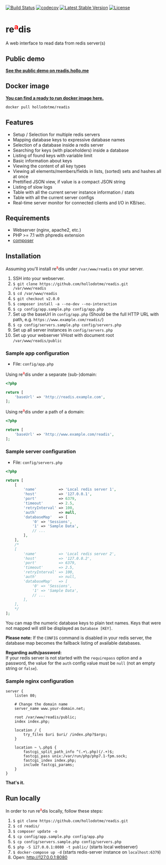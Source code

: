 [![Build Status](https://travis-ci.org/hollodotme/readis.svg?branch=master)](https://travis-ci.org/hollodotme/readis)
[![codecov](https://codecov.io/gh/hollodotme/readis/branch/master/graph/badge.svg)](https://codecov.io/gh/hollodotme/readis)
[![Latest Stable Version](https://poser.pugx.org/hollodotme/readis/v/stable)](https://packagist.org/packages/hollodotme/readis) 
[![License](https://poser.pugx.org/hollodotme/readis/license)](https://packagist.org/packages/hollodotme/readis)

# re<sup style="color: #ff0000;">a</sup>dis

A web interface to read data from redis server(s)

## Public demo

**[See the public demo on readis.hollo.me](https://readis.hollo.me)**

## Docker image

**[You can find a ready to run docker image here.](https://hub.docker.com/r/hollodotme/readis/)**

```bash
docker pull hollodotme/readis
```

## Features

 * Setup / Selection for multiple redis servers
 * Mapping database keys to expressive database names
 * Selection of a database inside a redis server
 * Searching for keys (with placeholders) inside a database
 * Listing of found keys with variable limit
 * Basic information about keys
 * Viewing the content of all key types
 * Viewing all elements/members/fields in lists, (sorted) sets and hashes all at once
 * Prettified JSON view, if value is a compact JSON string
 * Listing of slow logs
 * Table with all the current server instance information / stats
 * Table with all the current server configs
 * Real-time server monitor for connected clients and I/O in KB/sec.

## Requirements

 * Webserver (nginx, apache2, etc.)
 * PHP >= 7.1 with phpredis extension
 * [composer](https://getcomposer.org)

## Installation

Assuming you'll install re<sup style="color: #ff0000;">a</sup>dis under `/var/www/readis` on your server.

1. SSH into your webserver.
2. `$ git clone https://github.com/hollodotme/readis.git /var/www/readis`
3. `$ cd /var/www/readis`
4. `$ git checkout v2.0.0`
6. `$ composer install -a --no-dev --no-interaction`
7. `$ cp config/app.sample.php config/app.php`
8. Set up the baseUrl in `config/app.php` (Should be the full HTTP URL with path, e.g. `https://www.example.com/readis/`) 
9. `$ cp config/servers.sample.php config/servers.php`
10. Set up all server instances in `config/servers.php`
11. Set up your webserver VHost with document root `/var/www/readis/public`  

### Sample app configuration 

* File: `config/app.php`

Using re<sup style="color: #ff0000;">a</sup>dis under a separate (sub-)domain:

```php
<?php

return [
	'baseUrl' => 'http://readis.example.com',
];
```

Using re<sup style="color: #ff0000;">a</sup>dis under a path of a domain:

```php
<?php

return [
	'baseUrl' => 'http://www.example.com/readis',
];
```

### Sample server configuration

* File: `config/servers.php`

```php
<?php

return [
	[
		'name'          => 'Local redis server 1',
		'host'          => '127.0.0.1',
		'port'          => 6379,
		'timeout'       => 2.5,
		'retryInterval' => 100,
		'auth'          => null,
		'databaseMap'   => [
			'0' => 'Sessions',
			'1' => 'Sample Data',
			// ...
		],
	],
	/*
	[
		'name'          => 'Local redis server 2',
		'host'          => '127.0.0.2',
		'port'          => 6379,
		'timeout'       => 2.5,
		'retryInterval' => 100,
		'auth'          => null,
		'databaseMap'   => [
			'0' => 'Sessions',
			'1' => 'Sample Data',
			// ...
		],
	],
	*/
];
```

You can map the numeric database keys to plain text names. 
Keys that were not mapped will still be displayed as `Database [KEY]`.

**Please note:** If the `CONFIG` command is disabled in your redis server, the database map becomes the fallback 
listing of available databases.

**Regarding auth/password:**  
If your redis server is not started with the `requirepass` option and a password, the value for the `auth` config value
must be `null` (not an empty string or `false`). 

### Sample nginx configuration

```nginx
server {
	listen 80;
	
	# Change the domain name
	server_name www.your-domain.net;

	root /var/www/readis/public;
	index index.php;

	location / {
		try_files $uri $uri/ /index.php?$args;
	}

	location ~ \.php$ {
		fastcgi_split_path_info ^(.+\.php)(/.+)$;
		fastcgi_pass unix:/var/run/php/php7.1-fpm.sock;
		fastcgi_index index.php;
		include fastcgi_params;
	}
}
```

**That's it.**

## Run locally

In order to run re<sup style="color: #ff0000;">a</sup>dis locally, follow these steps:

1. `$ git clone https://github.com/hollodotme/readis.git`
2. `$ cd readis/`
3. `$ composer update -o`
4. `$ cp config/app.sample.php config/app.php` 
5. `$ cp config/servers.sample.php config/servers.php`
6. `$ php -S 127.0.0.1:8080 -t public/` (starts local webserver)
7. `$ docker-compose up -d` (starts redis-server instance on `localhost:6379`)
8. Open: http://127.0.0.1:8080
